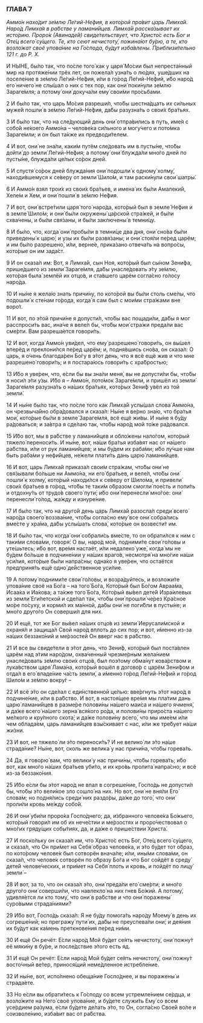 ### ГЛАВА́ 7

_Аммо́н нахо́дит зе́млю Ле́гий-Не́фия, в кото́рой пра́вит царь Лимха́й. Наро́д Лимха́я в ра́бстве у ламани́йцев. Лимха́й расска́зывает их исто́рию. Проро́к (Авинаде́й) свиде́тельствует, что Христо́с есть Бог и Оте́ц всего́ су́щего. Те, кто сеют нечистоту́, пожина́ют бу́рю, а те, кто возло́жат своё упова́ние на Го́спода, бу́дут изба́влены. Приблизи́тельно 121 г. до Р. Х._

И НЫ́НЕ, бы́ло так, что по́сле того́ как у царя́ Мо́сии был непреста́нный мир на протяже́нии трёх лет, он пожела́л узна́ть о лю́дях, уше́дших на поселе́ние в зе́млю Ле́гий-Не́фия, и́ли в го́род Ле́гий-Не́фий, и́бо наро́д его́ ничего́ не слы́шал о них с тех пор, как они́ поки́нули зе́млю Зараге́мля; а потому́ они́ докуча́ли ему́ свои́ми про́сьбами.

2 И бы́ло так, что царь Мо́сия разреши́л, что́бы шестна́дцать их си́льных муже́й пошли́ в зе́млю Ле́гий-Не́фия, да́бы разузна́ть о свои́х бра́тьях.

3 И бы́ло так, что на сле́дующий день они́ отпра́вились в путь, име́я с собо́й не́коего Аммо́на – челове́ка си́льного и могу́чего и пото́мка Зараге́мли; и он был та́кже их предводи́телем.

4 И вот, они́ не зна́ли, каки́м путём сле́довать им в пусты́не, что́бы дойти́ до земли́ Ле́гий-Не́фия; а потому́ они́ блужда́ли мно́го дней по пусты́не, блужда́ли це́лых со́рок дней.

5 И спустя́ со́рок дней блужда́ния они́ подошли́ к одному́ холму́, находи́вшемуся к се́веру от земли́ Шило́м, и там раски́нули свои́ шатры́.

6 И Аммо́н взял трои́х из свои́х бра́тьев, и имена́ их бы́ли Амалеки́й, Хеле́м и Хем, и они́ пошли́ в зе́млю Не́фия.

7 И вот, они́ встре́тили царя́ того́ наро́да, кото́рый был в земле́ Не́фия и в земле́ Шило́м; и они́ бы́ли окружены́ ца́рской стра́жей, и бы́ли схва́чены, и бы́ли свя́заны, и бы́ли заключены́ в темни́цу.

8 И бы́ло, что, когда́ они́ пробы́ли в темни́це два дня, они́ сно́ва бы́ли приведены́ к царю́; и узы их бы́ли развя́заны; и они́ стоя́ли пе́ред царём; и им бы́ло разрешено́, и́ли, верне́е, прика́зано отвеча́ть на вопро́сы, кото́рые он им зада́ст.

9 И он сказа́л им: Вот, я Лимха́й, сын Ноя, кото́рый был сы́ном Зени́фа, прише́дшего из земли́ Зараге́мля, да́бы унасле́довать э́ту зе́млю, кото́рая была́ землёй их отцо́в, и ста́вшего царём согла́сно го́лосу наро́да.

10 И ны́не я жела́ю знать причи́ну, по кото́рой вы бы́ли столь сме́лы, что подошли́ к сте́нам го́рода, когда́ я сам был с мои́ми стра́жами вне воро́т.

11 И вот, по э́той причи́не я допусти́л, что́бы вас пощади́ли, да́бы я мог расспроси́ть вас, ина́че я веле́л бы, что́бы мои́ стра́жи преда́ли вас сме́рти. Вам разреша́ется говори́ть.

12 И вот, когда́ Аммо́н уви́дел, что ему́ разрешено́ говори́ть, он вы́шел вперёд и преклони́лся пе́ред царём; и, подня́вшись сно́ва, он сказа́л: О царь, я о́чень благода́рен Бо́гу в э́тот день, что я всё ещё жив и что мне разрешено́ говори́ть; и я постара́юсь говори́ть с хра́бростью;

13 И́бо я уве́рен, что, е́сли бы вы зна́ли меня́, вы не допусти́ли бы, что́бы я носи́л э́ти у́зы. И́бо я – Аммо́н, пото́мок Зараге́мли, и пришёл из земли́ Зараге́мля разузна́ть о на́ших бра́тьях, кото́рых Зени́ф увёл из той земли́.

14 И ны́не бы́ло так, что по́сле того как Лимха́й услы́шал слова́ Аммо́на, он чрезвыча́йно обра́довался и сказа́л: Ны́не я ве́рно зна́ю, что бра́тья мои́, кото́рые бы́ли в земле́ Зараге́мля, всё ещё жи́вы. И ны́не я бу́ду ра́доваться; и за́втра я сде́лаю так, что́бы наро́д мой то́же ра́довался.

15 И́бо вот, мы в ра́бстве у ламани́йцев и обло́жены нало́гом, кото́рый тяжело́ переноси́ть. И ны́не, вот, на́ши бра́тья изба́вят нас от на́шего ра́бства, и́ли от рук ламани́йцев; и мы бу́дем их раба́ми; и́бо лу́чше нам быть раба́ми у нефи́йцев, не́жели плати́ть дань царю́ ламани́йцев.

16 И вот, царь Лимха́й приказа́л свои́м стра́жам, что́бы они́ не свя́зывали бо́льше ни Аммо́на, ни его́ бра́тьев, и веле́л, что́бы они́ пошли́ к холму́, кото́рый находи́лся к се́веру от Шило́ма, и привели́ свои́х бра́тьев в го́род, что́бы те таки́м о́бразом смогли́ пое́сть и попи́ть и отдохну́ть от трудо́в своего́ пути́; и́бо они́ перенесли́ мно́гое: они́ перенесли́ го́лод, жа́жду и изнуре́ние.

17 И бы́ло так, что на друго́й день царь Лимха́й разосла́л среди́ всего́ наро́да своего́ воззва́ние, что́бы согла́сно ему́ все они́ собра́лись вме́сте у хра́ма, да́бы услы́шать слова́, кото́рые он возвести́т им.

18 И бы́ло так, что когда́ они́ собрали́сь вме́сте, то он обрати́лся к ним с таки́ми слова́ми, говоря́: О вы, наро́д мой, подними́те свои́ го́ловы и уте́шьтесь; и́бо вот, вре́мя настаёт, и́ли недалеко́ уже́, когда́ мы не бу́дем бо́льше в подчине́нии у на́ших враго́в, несмотря́ на мно́гие на́ши уси́лия, кото́рые бы́ли напра́сны; одна́ко я уве́рен, что остаётся предприня́ть ещё одно́ де́йственное уси́лие.

19 А потому́ подними́те свои́ го́ловы, и возра́дуйтесь, и возложи́те упова́ние своё на Бо́га – на того́ Бо́га, Кото́рый был Бо́гом Авраа́ма, Исаа́ка и Иа́кова; а та́кже того́ Бо́га, Кото́рый вы́вел дете́й Изра́илевых из земли́ Еги́петской и сде́лал так, что́бы они́ прошли́ че́рез Кра́сное мо́ре по́суху, и корми́л их ма́нной, да́бы они́ не поги́бли в пусты́не; и мно́го друго́го Он соверши́л для них.

20 И ещё, тот же Бог вы́вел на́ших отцо́в из земли́ Иерусали́мской и охраня́л и защища́л Свой наро́д вплоть до сих пор; и вот, и́менно из-за на́ших беззако́ний и ме́рзостей Он вверг нас в ра́бство.

21 И все вы свиде́тели в э́тот день, что Зени́ф, кото́рый был поста́влен царём над э́тим наро́дом, охва́ченный чрезме́рным жела́нием унасле́довать зе́млю свои́х отцо́в, был поэ́тому обма́нут кова́рством и лука́вством царя́ Лама́на, кото́рый вошёл в догово́р с царём Зени́фом и отда́л в его́ владе́ние ча́сть земли́, а и́менно го́род Ле́гий-Не́фий и го́род Шило́м и зе́млю вокру́г –

22 И всё э́то он сде́лал с еди́нственной це́лью: вве́ргнуть э́тот наро́д в подчине́ние, и́ли в ра́бство. И вот, в настоя́щее вре́мя мы пла́тим дань царю́ ламани́йцев в разме́ре полови́ны на́шего маи́са и на́шего ячменя́, и да́же всего́ на́шего зерна́ вся́кого ро́да, и полови́ны приро́ста на́шего ме́лкого и кру́пного скота́; и да́же полови́ну всего́, что мы име́ем и́ли чем облада́ем, царь ламани́йцев взы́скивает с нас, и́ли же тре́бует на́ши жи́зни.

23 И вот, не тяжело́ ли э́то переноси́ть? И не велико́ ли э́то на́ше страда́ние? Ны́не, вот, сколь же велика́ у нас причи́на, что́бы горева́ть.

24 Да, я говорю́ вам, что велики́ у нас причи́ны, что́бы горева́ть; и́бо вот, как мно́го на́ших бра́тьев уби́то, и их кро́вь пролита́ напра́сно; и всё из-за беззако́ния.

25 И́бо е́сли бы э́тот наро́д не впал в согреше́ние, Госпо́дь не допусти́л бы, что́бы э́то вели́кое зло сошло́ на них. Но вот, они́ не вня́ли Его́ слова́м; но подня́лись среди́ них раздо́ры, да́же до того́, что они́ проли́ли кровь ме́жду собо́й.

26 И они́ уби́ли проро́ка Госпо́днего; да, и́збранного челове́ка Бо́жьего, кото́рый говори́л им об их нече́стии и ме́рзостях и проро́чествовал о мно́гих гряду́щих собы́тиях, да, и да́же о прише́ствии Христа́.

27 И поско́льку он сказа́л им, что Христо́с есть Бог, Оте́ц всего́ су́щего, и сказа́л, что Он при́мет на Себя́ о́браз челове́ка, и э́то бу́дет тот о́браз, по кото́рому челове́к был сотворён внача́ле; и́ли, ины́ми слова́ми, он сказа́л, что челове́к сотворён по о́бразу Бо́га и что Бог сойдёт в среду́ дете́й челове́ческих, и при́мет на Себя́ плоть и кровь, и пойдёт по лицу́ земли́ –

28 И вот, за то, что он сказа́л э́то, они́ преда́ли его́ сме́рти; и мно́го друго́го они́ соверши́ли, что навлекло́ на них гнев Бо́жий. А потому́, удивля́ется ли кто тому́, что они́ в ра́бстве и что они́ поражены́ суро́выми страда́ниями?

29 И́бо вот, Госпо́дь сказа́л: Я не бу́ду помога́ть наро́ду Моему́ в день их согреше́ний; но прегражу́ пути́ их, да́бы не преуспева́ли они́; и дея́ния их бу́дут как ка́мень преткнове́ния пе́ред ни́ми.

30 И ещё Он речёт: Е́сли наро́д Мой бу́дет се́ять нечистоту́, они́ пожну́т её мяки́ну в бу́ре, и после́дствие э́того есть яд.

31 И ещё Он речёт: Е́сли наро́д Мой бу́дет се́ять нечистоту́, они́ пожну́т восто́чный ве́тер, принося́щий неме́дленное истребле́ние.

32 И ны́не, вот, испо́лнено обеща́ние Госпо́днее, и вы поражены́ и страда́ете.

33 Но е́сли вы обрати́тесь к Го́споду со всем устремле́нием се́рдца, и возло́жите на Него́ своё упова́ние, и бу́дете служи́ть Ему́ со всем усе́рдием ра́зума, е́сли бу́дете де́лать э́то, то Он, согла́сно Свое́й во́ле и соизволе́нию, изба́вит вас от ра́бства.
